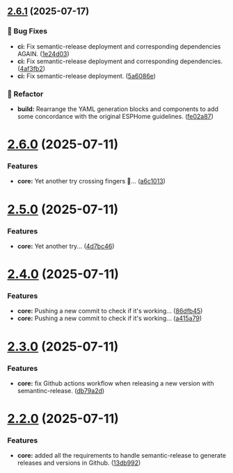 ## [2.6.1](https://github.com/bananabrewery/TiltSenseFirmwareBuilder/compare/v2.6.0...v2.6.1) (2025-07-17)

### 🐛 Bug Fixes

* **ci:** Fix semantic-release deployment and corresponding dependencies AGAIN. ([1e24d03](https://github.com/bananabrewery/TiltSenseFirmwareBuilder/commit/1e24d0384881e1384b3894da4c6ff39fbea0e559))
* **ci:** Fix semantic-release deployment and corresponding dependencies. ([4af3fb2](https://github.com/bananabrewery/TiltSenseFirmwareBuilder/commit/4af3fb269ccd272b962679581e5ad9b19a34a094))
* **ci:** Fix semantic-release deployment. ([5a6086e](https://github.com/bananabrewery/TiltSenseFirmwareBuilder/commit/5a6086e24a17d9e176d92c1a51bfd604d08700a9))

### 🧹 Refactor

* **build:** Rearrange the YAML generation blocks and components to add some concordance with the original ESPHome guidelines. ([fe02a87](https://github.com/bananabrewery/TiltSenseFirmwareBuilder/commit/fe02a875980e104b83483e5b3b3ef7c9baf9c34b))

# [2.6.0](https://github.com/bananabrewery/TiltSenseFirmwareBuilder/compare/v2.5.0...v2.6.0) (2025-07-11)

### Features

- **core:** Yet another try crossing fingers 🤞... ([a6c1013](https://github.com/bananabrewery/TiltSenseFirmwareBuilder/commit/a6c10138b8b852edac1beeabff81ed127fa53d9c))

# [2.5.0](https://github.com/bananabrewery/TiltSenseFirmwareBuilder/compare/v2.4.0...v2.5.0) (2025-07-11)

### Features

- **core:** Yet another try... ([4d7bc46](https://github.com/bananabrewery/TiltSenseFirmwareBuilder/commit/4d7bc467b667168ad7f4e6b19e4846a1bb502eeb))

# [2.4.0](https://github.com/bananabrewery/TiltSenseFirmwareBuilder/compare/v2.3.0...v2.4.0) (2025-07-11)

### Features

- **core:** Pushing a new commit to check if it's working... ([86dfb45](https://github.com/bananabrewery/TiltSenseFirmwareBuilder/commit/86dfb456b6f8b34e3d50e7e4d7cac91c9a5e53e9))
- **core:** Pushing a new commit to check if it's working... ([a415a79](https://github.com/bananabrewery/TiltSenseFirmwareBuilder/commit/a415a795e3f8850583a5f2d42e9721cf518848ef))

# [2.3.0](https://github.com/bananabrewery/TiltSenseFirmwareBuilder/compare/v2.2.0...v2.3.0) (2025-07-11)

### Features

- **core:** fix Github actions workflow when releasing a new version with semantinc-release. ([db79a2d](https://github.com/bananabrewery/TiltSenseFirmwareBuilder/commit/db79a2d3c3e4d6fca038111a4eddd8a50819d460))

# [2.2.0](https://github.com/bananabrewery/TiltSenseFirmwareBuilder/compare/v2.1.1...v2.2.0) (2025-07-11)

### Features

- **core:** added all the requirements to handle semantic-release to generate releases and versions in Github. ([13db992](https://github.com/bananabrewery/TiltSenseFirmwareBuilder/commit/13db9920a8c3d08abd28435017726aeedb16df83))
